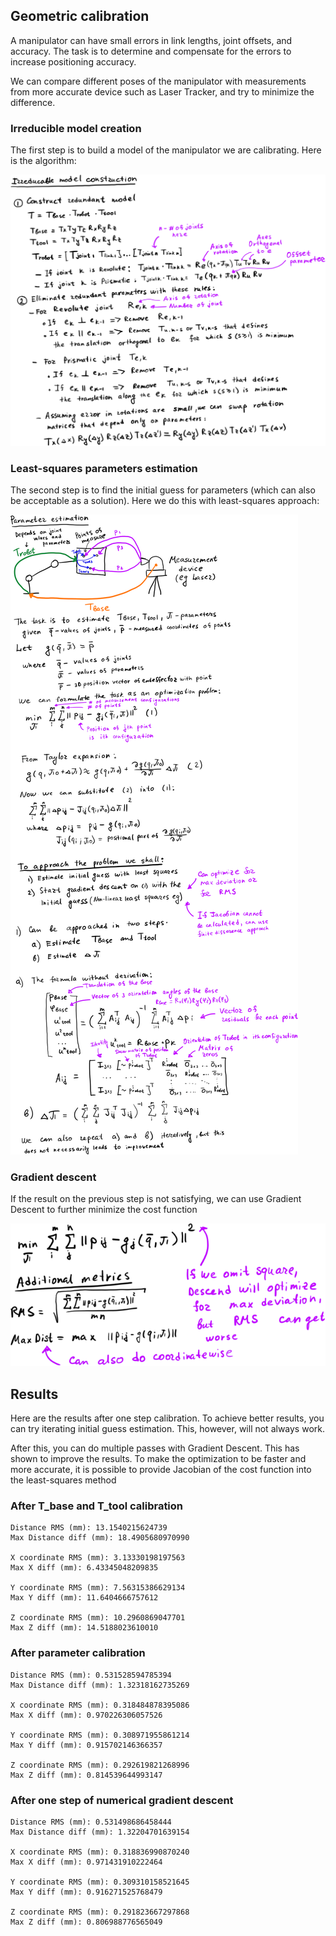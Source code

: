 ## Geometric calibration

A manipulator can have small errors in link lengths, joint offsets, and accuracy. The task is to determine and compensate for the errors to increase positioning accuracy.

We can compare different poses of the manipulator with measurements from more accurate device such as Laser Tracker, and try to minimize the difference.

### Irreducible model creation

The first step is to build a model of the manipulator we are calibrating.
Here is the algorithm:

![Irreducible model creation](/images/irreducible_model_creation.png)

### Least-squares parameters estimation

The second step is to find the initial guess for parameters (which can also be acceptable as a solution). Here we do this with least-squares approach:

![Initial guess](/images/initial_guess.png)

### Gradient descent
If the result on the previous step is not satisfying, we can use Gradient Descent to further minimize the cost function

![Gradient Descent](/images/gradient_descent.png)

## Results

Here are the results after one step calibration. To achieve better results, you can try iterating initial guess estimation. This, however, will not always work.

After this, you can do multiple passes with Gradient Descent. This has shown to improve the results. To make the optimization to be faster and more accurate, it is possible to provide Jacobian of the cost function into the least-squares method

### After T_base and T_tool calibration

```
Distance RMS (mm): 13.1540215624739
Max Distance diff (mm): 18.4905680970990

X coordinate RMS (mm): 3.13330198197563
Max X diff (mm): 6.43345048209835

Y coordinate RMS (mm): 7.56315386629134
Max Y diff (mm): 11.6404666757612

Z coordinate RMS (mm): 10.2960869047701
Max Z diff (mm): 14.5188023610010
```

### After parameter calibration
```
Distance RMS (mm): 0.531528594785394
Max Distance diff (mm): 1.32318162735269

X coordinate RMS (mm): 0.318484878395086
Max X diff (mm): 0.970226306057526

Y coordinate RMS (mm): 0.308971955861214
Max Y diff (mm): 0.915702146366357

Z coordinate RMS (mm): 0.292619821268996
Max Z diff (mm): 0.814539644993147
```

### After one step of numerical gradient descent

```
Distance RMS (mm): 0.531498686458444
Max Distance diff (mm): 1.32204701639154

X coordinate RMS (mm): 0.318836990870240
Max X diff (mm): 0.971431910222464

Y coordinate RMS (mm): 0.309310158521645
Max Y diff (mm): 0.916271525768479

Z coordinate RMS (mm): 0.291823667297868
Max Z diff (mm): 0.806988776565049
```